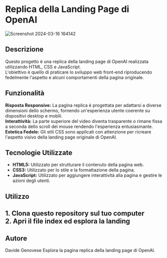 # Replica della Landing Page di OpenAI

![Screenshot 2024-03-16 164142](https://github.com/DavideGenovese/OpenAI_HTML_TailWindCSS_JavaScript/assets/157692968/ec4995cb-8420-431e-837c-60883245bafb)


## Descrizione
Questo progetto è una replica della landing page di OpenAI realizzata utilizzando HTML, CSS e JavaScript.                                           
L'obiettivo è quello di praticare lo sviluppo web front-end riproducendo fedelmente l'aspetto e alcuni comportamenti della pagina originale.

## Funzionalità
**Risposta Responsive:** La pagina replica è progettata per adattarsi a diverse dimensioni dello schermo, fornendo un'esperienza utente coerente su dispositivi desktop e mobili.                    
**Interattività:** La parte superiore del video diventa trasparente o rimane fissa a seconda dello scroll del mouse rendendo l'esperienza entusiasmante.                                   
**Estetica Fedele:** Gli stili CSS sono applicati con attenzione per ricreare l'aspetto visivo della landing page originale di OpenAI.
## Tecnologie Utilizzate
* **HTML5:** Utilizzato per strutturare il contenuto della pagina web.
* **CSS3:** Utilizzato per lo stile e la formattazione della pagina.
* **JavaScript:** Utilizzato per aggiungere interattività alla pagina e gestire le azioni degli utenti.
## Utilizzo
**1.** Clona questo repository sul tuo computer                              
**2.** Apri il file index ed esplora la landing                                                   
---
## Autore
Davide Genovese
Esplora la pagina replica della landing page di OpenAI.

